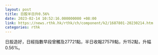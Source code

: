 ```yaml
---
layout: post
title: 日股半日升0.56%
date: 2023-02-14 10:52:16.000000000 +08:00
link: https://news.rthk.hk/rthk/ch/component/k2/1687801-20230214.htm
categories: rthk
---
```


日股造好，日經指數早段曾觸及27721點，半日收報27579點，升152點，升幅0.56%。
